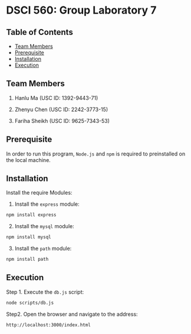 # DSCI 560: Group Laboratory 7

## Table of Contents

- [Team Members](#team-members)
- [Prerequisite](#prerequisite)
- [Installation](#installation)
- [Execution](#execution)

## Team Members

1. Hanlu Ma (USC ID: 1392-9443-71)

2. Zhenyu Chen (USC ID: 2242-3773-15)

4. Fariha Sheikh (USC ID: 9625-7343-53)

## Prerequisite

In order to run this program, `Node.js` and `npm` is required to preinstalled on the local machine.

## Installation

Install the require Modules:

1. Install the `express` module:

```bash
npm install express
```

2. Install the `mysql` module:

```bash
npm install mysql
```

3. Install the `path` module:

```bash
npm install path
```

## Execution

Step 1. Execute the `db.js` script:

```bash
node scripts/db.js
```

Step2. Open the browser and navigate to the address:

```hit
http://localhost:3000/index.html
```
